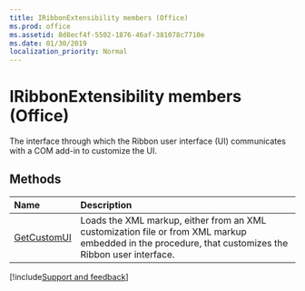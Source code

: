 ```yaml
---
title: IRibbonExtensibility members (Office)
ms.prod: office
ms.assetid: 8d8ecf4f-5502-1876-46af-381078c7710e
ms.date: 01/30/2019
localization_priority: Normal
---
```



# IRibbonExtensibility members (Office)

The interface through which the Ribbon user interface (UI) communicates with a COM add-in to customize the UI.


## Methods

|Name|Description|
|:-----|:-----|
|[GetCustomUI](../../Office.IRibbonExtensibility.GetCustomUI.md)|Loads the XML markup, either from an XML customization file or from XML markup embedded in the procedure, that customizes the Ribbon user interface.|

[!include[Support and feedback](~/includes/feedback-boilerplate.md)]